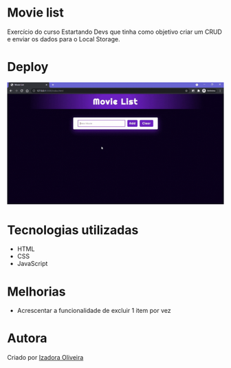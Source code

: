 # Movie list

Exercício do curso Estartando Devs que tinha como objetivo criar um CRUD e enviar os dados para o Local Storage.


# Deploy
[<img src="./assets/simplegif.gif" >](https://iiizadora.github.io/movie-list-estartandodevs/)

# Tecnologias utilizadas

- HTML
- CSS
- JavaScript

# Melhorias
- Acrescentar a funcionalidade de excluir 1 item por vez

# Autora

Criado por [Izadora Oliveira](https://github.com/iiizadora)